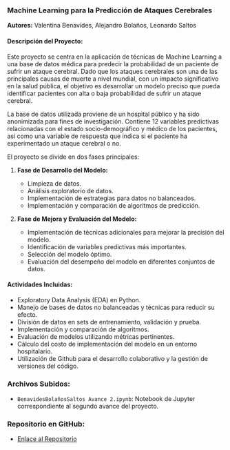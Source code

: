 ### Machine Learning para la Predicción de Ataques Cerebrales

**Autores:** Valentina Benavides, Alejandro Bolaños, Leonardo Saltos

#### Descripción del Proyecto:
Este proyecto se centra en la aplicación de técnicas de Machine Learning a una base de datos médica para predecir la probabilidad de un paciente de sufrir un ataque cerebral. Dado que los ataques cerebrales son una de las principales causas de muerte a nivel mundial, con un impacto significativo en la salud pública, el objetivo es desarrollar un modelo preciso que pueda identificar pacientes con alta o baja probabilidad de sufrir un ataque cerebral.

La base de datos utilizada proviene de un hospital público y ha sido anonimizada para fines de investigación. Contiene 12 variables predictivas relacionadas con el estado socio-demográfico y médico de los pacientes, así como una variable de respuesta que indica si el paciente ha experimentado un ataque cerebral o no.

El proyecto se divide en dos fases principales:
1. **Fase de Desarrollo del Modelo:**
   - Limpieza de datos.
   - Análisis exploratorio de datos.
   - Implementación de estrategias para datos no balanceados.
   - Implementación y comparación de algoritmos de predicción.

2. **Fase de Mejora y Evaluación del Modelo:**
   - Implementación de técnicas adicionales para mejorar la precisión del modelo.
   - Identificación de variables predictivas más importantes.
   - Selección del modelo óptimo.
   - Evaluación del desempeño del modelo en diferentes conjuntos de datos.

#### Actividades Incluidas:
- Exploratory Data Analysis (EDA) en Python.
- Manejo de bases de datos no balanceadas y técnicas para reducir su efecto.
- División de datos en sets de entrenamiento, validación y prueba.
- Implementación y comparación de algoritmos.
- Evaluación de modelos utilizando métricas pertinentes.
- Cálculo del costo de implementación del modelo en un entorno hospitalario.
- Utilización de Github para el desarrollo colaborativo y la gestión de versiones del código.

### Archivos Subidos:
- `BenavidesBolañosSaltos Avance 2.ipynb`: Notebook de Jupyter correspondiente al segundo avance del proyecto.

### Repositorio en GitHub:
- [Enlace al Repositorio](https://github.com/lawalejo/Proyecto-Log-stica/tree/main?tab=readme-ov-file)
